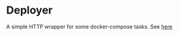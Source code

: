 # Deployer

A simple HTTP wrapper for some docker-compose tasks. See [here](https://rockyj.in/2018/10/03/simple-ci.html)
